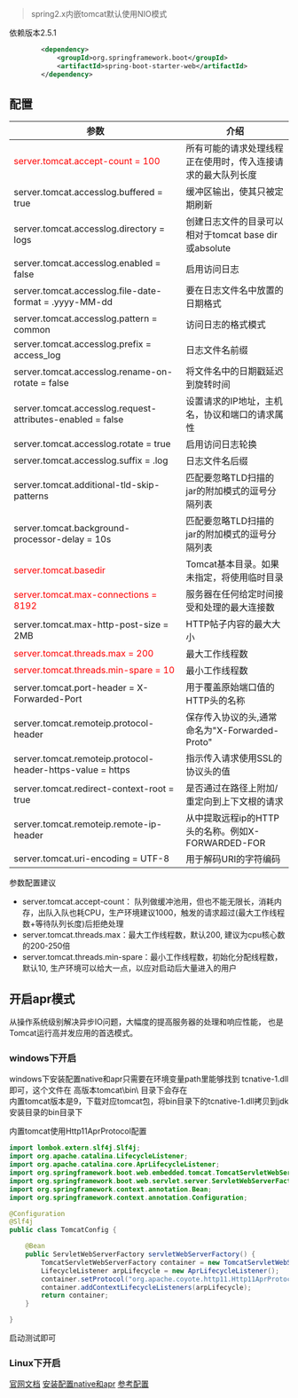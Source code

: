 > spring2.x内嵌tomcat默认使用NIO模式

依赖版本2.5.1
```xml
        <dependency>
            <groupId>org.springframework.boot</groupId>
            <artifactId>spring-boot-starter-web</artifactId>
        </dependency>
```

## 配置
参数 | 介绍
----|----
<font color=FF0000>server.tomcat.accept-count = 100</font> | 所有可能的请求处理线程正在使用时，传入连接请求的最大队列长度
server.tomcat.accesslog.buffered = true	 | 缓冲区输出，使其只被定期刷新
server.tomcat.accesslog.directory = logs | 创建日志文件的目录可以相对于tomcat base dir或absolute
server.tomcat.accesslog.enabled = false	 | 启用访问日志
server.tomcat.accesslog.file-date-format = .yyyy-MM-dd | 要在日志文件名中放置的日期格式
server.tomcat.accesslog.pattern = common | 访问日志的格式模式
server.tomcat.accesslog.prefix = access_log | 日志文件名前缀
server.tomcat.accesslog.rename-on-rotate = false | 将文件名中的日期戳延迟到旋转时间
server.tomcat.accesslog.request-attributes-enabled = false | 设置请求的IP地址，主机名，协议和端口的请求属性
server.tomcat.accesslog.rotate = true | 启用访问日志轮换
server.tomcat.accesslog.suffix = .log | 日志文件名后缀
server.tomcat.additional-tld-skip-patterns | 匹配要忽略TLD扫描的jar的附加模式的逗号分隔列表
server.tomcat.background-processor-delay = 10s	 | 匹配要忽略TLD扫描的jar的附加模式的逗号分隔列表
<font color=FF0000>server.tomcat.basedir</font> | Tomcat基本目录。如果未指定，将使用临时目录
<font color=FF0000>server.tomcat.max-connections = 8192</font> | 服务器在任何给定时间接受和处理的最大连接数 
server.tomcat.max-http-post-size = 2MB | HTTP帖子内容的最大大小
<font color=FF0000>server.tomcat.threads.max = 200</font> | 最大工作线程数
<font color=FF0000>server.tomcat.threads.min-spare = 10</font> | 最小工作线程数
server.tomcat.port-header = X-Forwarded-Port | 用于覆盖原始端口值的HTTP头的名称
server.tomcat.remoteip.protocol-header | 保存传入协议的头,通常命名为"X-Forwarded-Proto"
server.tomcat.remoteip.protocol-header-https-value = https	| 指示传入请求使用SSL的协议头的值
server.tomcat.redirect-context-root = true	| 是否通过在路径上附加/重定向到上下文根的请求
server.tomcat.remoteip.remote-ip-header	| 从中提取远程ip的HTTP头的名称。例如X-FORWARDED-FOR
server.tomcat.uri-encoding = UTF-8	| 用于解码URI的字符编码

参数配置建议  
* server.tomcat.accept-count： 队列做缓冲池用，但也不能无限长，消耗内存，出队入队也耗CPU，生产环境建议1000，触发的请求超过(最大工作线程数+等待队列长度)后拒绝处理
* server.tomcat.threads.max：最大工作线程数，默认200, 建议为cpu核心数的200-250倍
* server.tomcat.threads.min-spare：最小工作线程数，初始化分配线程数，默认10, 生产环境可以给大一点，以应对启动后大量进入的用户

## 开启apr模式
从操作系统级别解决异步IO问题，大幅度的提高服务器的处理和响应性能， 也是Tomcat运行高并发应用的首选模式。

### windows下开启
windows下安装配置native和apr只需要在环境变量path里能够找到 tcnative-1.dll即可，这个文件在 高版本tomcat\bin\ 目录下会存在  
内置tomcat版本是9，下载对应tomcat包，将bin目录下的tcnative-1.dll拷贝到jdk安装目录的bin目录下

内置tomcat使用Http11AprProtocol配置
```java
import lombok.extern.slf4j.Slf4j;
import org.apache.catalina.LifecycleListener;
import org.apache.catalina.core.AprLifecycleListener;
import org.springframework.boot.web.embedded.tomcat.TomcatServletWebServerFactory;
import org.springframework.boot.web.servlet.server.ServletWebServerFactory;
import org.springframework.context.annotation.Bean;
import org.springframework.context.annotation.Configuration;

@Configuration
@Slf4j
public class TomcatConfig {

    @Bean
    public ServletWebServerFactory servletWebServerFactory() {
        TomcatServletWebServerFactory container = new TomcatServletWebServerFactory();
        LifecycleListener arpLifecycle = new AprLifecycleListener();
        container.setProtocol("org.apache.coyote.http11.Http11AprProtocol");
        container.addContextLifecycleListeners(arpLifecycle);
        return container;
    }

}
```

启动测试即可

### Linux下开启
[官网文档](http://tomcat.apache.org/tomcat-8.0-doc/apr.html#Linux  ':target=_blank')
[安装配置native和apr](https://tomcat.apache.org/native-doc/  ':target=_blank')
[参考配置](https://blog.csdn.net/xyang81/article/details/51502766  ':target=_blank')

